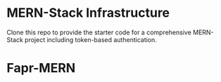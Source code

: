 # MERN-Stack Infrastructure

Clone this repo to provide the starter code for a comprehensive MERN-Stack project including token-based authentication.
# Fapr-MERN

